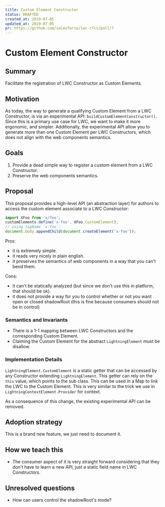 ```yaml
---
title: Custom Element Constructor
status: DRAFTED
created_at: 2019-07-05
updated_at: 2019-07-05
pr: https://github.com/salesforce/lwc-rfcs/pull/7
---
```


# Custom Element Constructor

## Summary

Facilitate the registration of LWC Constructor as Custom Elements.

## Motivation

As today, the way to generate a qualifying Custom Element from a LWC Constructor, is via an experimental API: `buildCustomElementConstructor()`. Since this is a primary use case for LWC, we want to make it more ergonomic, and simpler. Additionally, the experimental API allow you to generate more than one Custom Element per LWC Constructors, which does not align with the web components semantics.

## Goals

1. Provide a dead simple way to register a custom element from a LWC Constructor.
2. Preserve the web components semantics.

## Proposal

This proposal provides a high-level API (an abstraction layer) for authors to access the custom element associate to a LWC Constructor:

```js
import XFoo from 'x/foo';
customElements.define('x-foo', XFoo.CustomElement);
// using tagName `x-foo`:
document.body.appendChild(document.createElement('x-foo'));
```

Pros:
* it is extremely simple.
* it reads very nicely in plain english.
* it preserves the semantics of web components in a way that you can't bend them.

Cons:
* it can't be statically analyzed (but since we don't use this in platform, that should be ok).
* it does not provide a way for you to control whether or not you want open or closed shadowRoot (this is fine because consumers should not be in control)

### Semantics and Invariants

* There is a 1-1 mapping between LWC Constructors and the corresponding Custom Element.
* Claiming the Custom Element for the abstract `LightningElement` must be disallow.

### Implementation Details

`LightningElement.CustomElement` is a static getter that can be accessed by any Constructor extending `LightningElement`. This getter can rely on the `this` value, which points to the sub class. This can be used in a Map to link the LWC to the Custom Element. This is very similar to the trick we use in  `LightningContextElement.Provider` for context.

As a consequence of this change, the existing experimental API can be removed.

## Adoption strategy

This is a brand new feature, we just need to document it.

## How we teach this

* The consumer aspect of it is very straight forward considering that they don't have to learn a new API, just a static field name in LWC Constructors.

## Unresolved questions

* How can users control the shadowRoot's mode?
